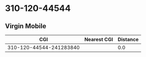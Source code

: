 # 310-120-44544
## Virgin Mobile


| CGI | Nearest CGI | Distance |
|-----|-------------|----------|
| 310-120-44544-241283840 |  | 0.0 |
